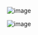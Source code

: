 ![image](https://github.com/user-attachments/assets/14d958bd-c438-4180-acbc-9a94bbc5f91a)



![image](https://github.com/user-attachments/assets/547d35e7-22fb-4e48-8161-d126d646ac4b)
